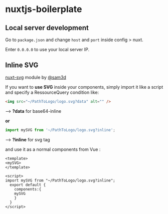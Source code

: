 # nuxtjs-boilerplate

## Local server development

Go to `package.json` and change `host` and `port` inside config > nuxt.

Enter `0.0.0.0` to use your local server IP.

## Inline SVG

[nuxt-svg](https://github.com/sam3d/nuxt-svg) module by [@sam3d](https://github.com/sam3d)

If you want to **use SVG** inside your components,
simply import it like a script and specify a RessourceQuery condition like:

```html
<img src="~/PathToLogo/logo.svg?data" alt="" />
```

--> **?data** for base64-inline

**or**

```javascript
import mySVG from '~/PathToLogo/logo.svg?inline';
```

--> **?inline** for svg tag

and use it as a normal components from Vue :

```vue
<template>
<mySVG>
</template>

<script>
import mySVG from "~/PathToLogo/logo.svg?inline";
  export default {
    components:{
    mySVG
    }
  }
</script>
```
